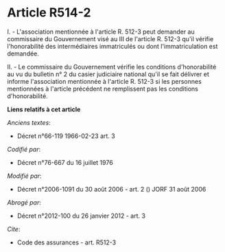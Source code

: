 # Article R514-2

I. - L'association mentionnée à l'article R. 512-3 peut demander au commissaire du Gouvernement visé au III de l'article R.
512-3 qu'il vérifie l'honorabilité des intermédiaires immatriculés ou dont l'immatriculation est demandée.

II. - Le commissaire du Gouvernement vérifie les conditions d'honorabilité au vu du bulletin n° 2 du casier judiciaire
national qu'il se fait délivrer et informe l'association mentionnée à l'article R. 512-3 si les personnes mentionnées à
l'article précédent ne remplissent pas les conditions d'honorabilité.

**Liens relatifs à cet article**

_Anciens textes_:

  - Décret n°66-119 1966-02-23 art. 3

_Codifié par_:

  - Décret n°76-667 du 16 juillet 1976

_Modifié par_:

  - Décret n°2006-1091 du 30 août 2006 - art. 2 () JORF 31 août 2006

_Abrogé par_:

  - Décret n°2012-100 du 26 janvier 2012 - art. 3

_Cite_:

  - Code des assurances - art. R512-3
